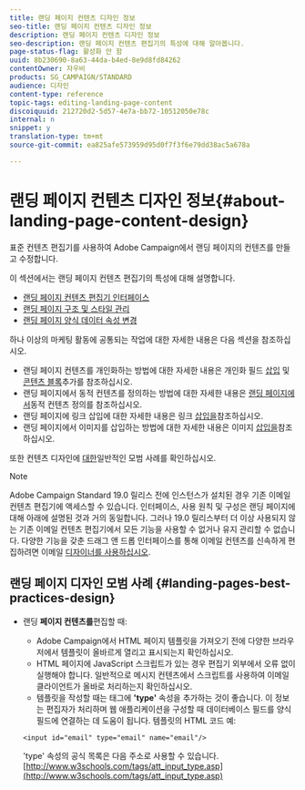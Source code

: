 ```yaml
---
title: 랜딩 페이지 컨텐츠 디자인 정보
seo-title: 랜딩 페이지 컨텐츠 디자인 정보
description: 랜딩 페이지 컨텐츠 디자인 정보
seo-description: 랜딩 페이지 컨텐츠 편집기의 특성에 대해 알아봅니다.
page-status-flag: 활성화 안 함
uuid: 8b230690-8a63-44da-b4ed-8e9d8fd84262
contentOwner: 자우비
products: SG_CAMPAIGN/STANDARD
audience: 디자인
content-type: reference
topic-tags: editing-landing-page-content
discoiquuid: 212720d2-5d57-4e7a-bb72-10512050e78c
internal: n
snippet: y
translation-type: tm+mt
source-git-commit: ea825afe573959d95d0f7f3f6e79dd38ac5a678a

---
```


# 랜딩 페이지 컨텐츠 디자인 정보{#about-landing-page-content-design}

표준 컨텐츠 편집기를 사용하여 Adobe Campaign에서 랜딩 페이지의 컨텐츠를 만들고 수정합니다.

이 섹션에서는 랜딩 페이지 컨텐츠 편집기의 특성에 대해 설명합니다.

* [랜딩 페이지 컨텐츠 편집기 인터페이스](../../channels/using/landing-page-content-editor-interface.md)
* [랜딩 페이지 구조 및 스타일 관리](../../channels/using/managing-landing-page-structure-and-style.md)
* [랜딩 페이지 양식 데이터 속성 변경](../../channels/using/changing-a-landing-page-form-data-properties.md)

하나 이상의 마케팅 활동에 공통되는 작업에 대한 자세한 내용은 다음 섹션을 참조하십시오.

* 랜딩 페이지 컨텐츠를 개인화하는 방법에 대한 자세한 내용은 개인화 필드 [삽입](../../designing/using/personalization.md#inserting-a-personalization-field) 및 [콘텐츠 블록](../../designing/using/personalization.md#adding-a-content-block)추가를 참조하십시오.
* 랜딩 페이지에서 동적 컨텐츠를 정의하는 방법에 대한 자세한 내용은 [랜딩 페이지에서](../../channels/using/defining-dynamic-content-in-a-landing-page.md)동적 컨텐츠 정의를 참조하십시오.
* 랜딩 페이지에 링크 삽입에 대한 자세한 내용은 링크 [삽입을](../../designing/using/links.md#inserting-a-link)참조하십시오.
* 랜딩 페이지에서 이미지를 삽입하는 방법에 대한 자세한 내용은 이미지 [삽입을](../../designing/using/images.md)참조하십시오.

또한 컨텐츠 디자인에 [대한](../../designing/using/overview.md#content-design-best-practices)일반적인 모범 사례를 확인하십시오.

>[!NOTE]
>
>Adobe Campaign Standard 19.0 릴리스 전에 인스턴스가 설치된 경우 기존 이메일 컨텐츠 편집기에 액세스할 수 있습니다. 인터페이스, 사용 원칙 및 구성은 랜딩 페이지에 대해 아래에 설명된 것과 거의 동일합니다. 그러나 19.0 릴리스부터 더 이상 사용되지 않는 기존 이메일 컨텐츠 편집기에서 모든 기능을 사용할 수 없거나 유지 관리할 수 없습니다. 다양한 기능을 갖춘 드래그 앤 드롭 인터페이스를 통해 이메일 컨텐츠를 신속하게 편집하려면 이메일 [디자이너를 사용하십시오](../../designing/using/overview.md).

## 랜딩 페이지 디자인 모범 사례 {#landing-pages-best-practices-design}

* 랜딩 **페이지 컨텐츠를**&#x200B;편집할 때:

   * Adobe Campaign에서 HTML 페이지 템플릿을 가져오기 전에 다양한 브라우저에서 템플릿이 올바르게 열리고 표시되는지 확인하십시오.
   * HTML 페이지에 JavaScript 스크립트가 있는 경우 편집기 외부에서 오류 없이 실행해야 합니다. 일반적으로 메시지 컨텐츠에서 스크립트를 사용하여 이메일 클라이언트가 올바로 처리하는지 확인하십시오.
   * 템플릿을 작성할 때는 태그에 **'type'** 속성을 추가하는 것이 좋습니다. 이 정보는 편집자가 처리하며 웹 애플리케이션을 구성할 때 데이터베이스 필드를 양식 필드에 연결하는 데 도움이 됩니다.
   템플릿의 HTML 코드 예:

   ```
   <input id="email" type="email" name="email"/>
   ```

   'type' 속성의 공식 목록은 다음 주소로 사용할 수 있습니다. [http://www.w3schools.com/tags/att_input_type.asp](http://www.w3schools.com/tags/att_input_type.asp)